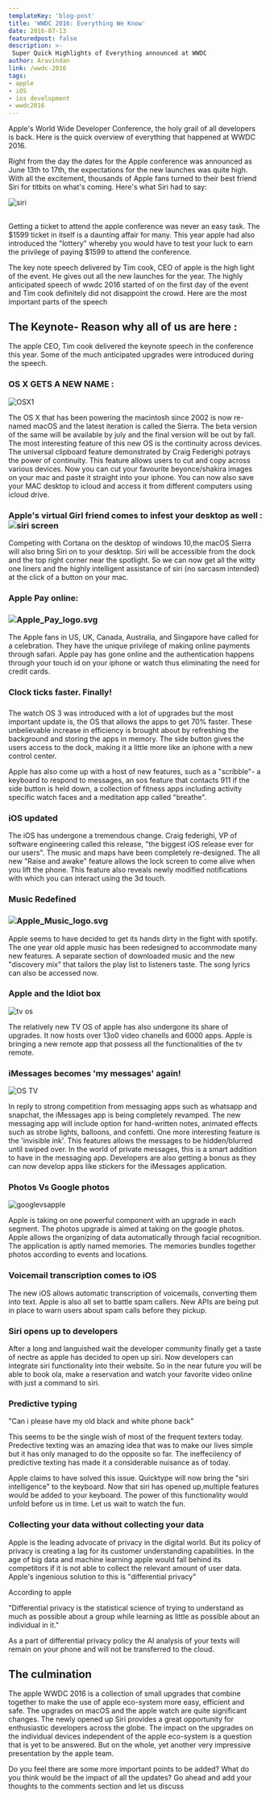 ```yaml
---
templateKey: 'blog-post'
title: 'WWDC 2016: Everything We Know'
date: 2016-07-13
featuredpost: false
description: >-
 Super Quick Highlights of Everything announced at WWDC
author: Aravindan
link: /wwdc-2016
tags:
- apple
- iOS
- ios development
- wwdc2016
---
```


Apple's World Wide Developer Conference, the holy grail of all developers is back. Here is the quick overview of everything that happened at WWDC 2016.

Right from the day the dates for the Apple conference was announced as June 13th to 17th, the expectations for the new launches was quite high. With all the excitement, thousands of Apple fans turned to their best friend  Siri for titbits on what's coming. Here's what Siri had to say:

![siri](./images/siri-578x1024.jpg)

##

Getting a ticket to attend the apple conference was never an easy task. The $1599 ticket in itself is a daunting affair for many. This year apple had also introduced the "lottery" whereby you would have to test your luck to earn the privilege of paying $1599 to attend the conference.

The key note speech delivered by Tim cook, CEO of apple is the high light of the event. He gives out all the new launches for the year. The highly anticipated speech of wwdc 2016 started of on the first day of the event and Tim cook definitely did not disappoint the crowd. Here are the most important parts of the speech

## The Keynote- Reason why all of us are here :

The apple CEO, Tim cook delivered the keynote speech in the conference this year. Some of the much anticipated upgrades were introduced during the speech.

### OS X GETS A NEW NAME :

![OSX1](./images/OSX1.jpg)

The OS X that has been powering the macintosh since 2002 is now re-named macOS and the latest iteration is called the Sierra. The beta version of the same will be available by july and the final version will be out by fall. The most interesting feature of this new OS is the continuity across devices. The universal clipboard feature demonstrated by Craig Federighi potrays the power of continuity. This feature allows users to cut and copy across various devices. Now you can cut your favourite beyonce/shakira images on your mac and paste it straight into your iphone. You can now also save your MAC desktop to icloud and access it from different computers using icloud drive.

### Apple's virtual Girl friend comes to infest your desktop as well :![siri screen](./images/siri-screen-1.jpg)

Competing with Cortana on the desktop of windows 10,the macOS Sierra will also bring Siri on to your desktop. Siri will be accessible from the dock and the top right corner near the spotlight. So we can now get all the witty one liners and the highly intelligent assistance of siri (no sarcasm intended) at the click of a button on your mac.

### Apple Pay online:

### ![Apple_Pay_logo.svg](./images/Apple_Pay_logo.svg_-1.png)

The Apple fans in US, UK, Canada, Australia, and Singapore have called for a celebration. They have the unique privilege of making online payments through safari. Apple pay has gone online and the authentication happens through your touch id on your iphone or watch thus eliminating the need for credit cards.

### Clock ticks faster. Finally!

###

The watch OS 3 was introduced with a lot of upgrades but the most important update is, the OS that allows the apps to get 70% faster. These unbelievable increase in efficiency is brought about by refreshing the background and storing the apps in memory. The side button gives the users access to the dock, making it a little more like an iphone with a new control center.

Apple has also come up with a host of new features, such as a "scribble"- a keyboard to respond to messages, an sos feature that contacts 911 if the side button is held down,  a collection of fitness apps including activity specific watch faces and a meditation app called "breathe".

### iOS updated

The iOS has undergone a tremendous change. Craig federighi, VP of software engineering called this release, "the biggest iOS release ever for our users". The music and maps have been completely re-designed. The all new "Raise and awake" feature allows the lock screen to come alive when you lift the phone. This feature also reveals newly modified notifications with which you can interact using the 3d touch.

### Music Redefined

### ![Apple_Music_logo.svg](./images/Apple_Music_logo.svg_-1.png)

Apple seems to have decided to get its hands dirty in the fight with spotify. The one year old apple music has been redesigned to accommodate many new features. A separate section of downloaded music and the new "discovery mix" that tailors the play list to listeners taste. The song lyrics can also be accessed now.

### Apple and the Idiot box

![tv os](./images/tv-os-1-1024x576.jpg)

The relatively new TV OS of apple has also undergone its share of upgrades. It now hosts over 13o0 video chanells and 6000 apps. Apple is bringing a new remote app that possess all the functionalities of the tv remote.

### iMessages becomes 'my messages' again!

![OS TV](./images/OS-TV-1024x576.jpg)

In reply to strong competition from messaging apps such as whatsapp and snapchat, the iMessages app  is being completely revamped. The new messaging app will include option for hand-written notes, animated effects such as strobe lights, balloons, and confetti. One more interesting feature is the 'invisible ink'. This features allows the messages to be hidden/blurred until swiped over. In the world of private messages, this is a smart addition to have in the messaging app. Developers are also getting a bonus as they can now develop apps like stickers for the iMessages application.

### Photos Vs Google photos

![googlevsapple](./images/googlevsapple-1.jpg)

Apple is taking on one powerful component with an upgrade in each segment. The photos upgrade is aimed at taking on the google photos. Apple allows the organizing of data automatically through facial recognition. The application is aptly named memories. The memories bundles together photos according to events and locations.

### Voicemail transcription comes to iOS

The new iOS allows automatic transcription of voicemails, converting them into text. Apple is also all set to battle spam callers. New APIs are being put in place to warn users about spam calls before they pickup.

### Siri opens up to developers

After a long and languished wait the developer community finally get a taste of nectre as apple has decided to open up siri. Now developers can integrate siri functionality into their website. So in the near future you will be able to book ola, make a reservation and watch your favorite video online with just a command to siri.

### Predictive typing

"Can i please have my old black and white phone back"

This seems to be the single wish of most of the frequent texters today. Predective texting was an amazing idea that was to make our lives simple but it has only managed to do the opposite so far. The ineffeciiency of predictive texting has made it a considerable nuisance as of today.

Apple claims to have solved this issue. Quicktype will now bring the "siri intelligence" to the keyboard. Now that siri has opened up,multiple features would be added to your keyboard. The power of this functionality would unfold before us in time. Let us wait to watch the fun.

### Collecting your data without collecting your data

Apple is the leading advocate of privacy in the digital world. But its policy of privacy is creating a lag for its customer understanding capabilities. In the age of big data and machine learning apple would fall behind its competitors if it is not able to collect the relevant amount of user data. Apple's ingenious solution to this is "differential privacy"

According to apple

"Differential privacy is the statistical science of trying to understand as much as possible about a group while learning as little as possible about an individual in it."

As a part of differential privacy policy the AI analysis of your texts will remain on your phone and will not be transferred to the cloud.

## The culmination

The apple WWDC 2016 is a collection of small upgrades that combine together to make the use of apple eco-system more easy, efficient and safe. The upgrades on macOS and the apple watch are quite significant changes. The newly opened up Siri provides a great opportunity for enthusiastic developers across the globe. The impact on the upgrades on the individual devices independent of the apple eco-system is a question that is yet to be answered. But on the whole, yet another very impressive presentation by the apple team.

Do you feel there are some more important points to be added? What do you think would be the impact of all the updates? Go ahead and add your thoughts to the comments section and let us discuss
